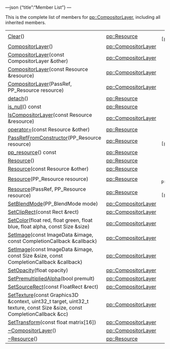 —json {“title”:“Member List”} —

This is the complete list of members for <a href="/docs/native-client/pepper_beta/cpp/classpp_1_1_compositor_layer/" class="el">pp::CompositorLayer</a>, including all inherited members.

<table><tbody><tr class="odd"><td><a href="/docs/native-client/pepper_beta/cpp/classpp_1_1_resource#ad4016f37d3022863ca0188acb26ac9c4" class="el">Clear</a>()</td><td><a href="/docs/native-client/pepper_beta/cpp/classpp_1_1_resource/" class="el">pp::Resource</a></td><td><code> [protected]</code></td></tr><tr class="even"><td><a href="/docs/native-client/pepper_beta/cpp/classpp_1_1_compositor_layer#a9666ec00c4436b55a72e5d40aa3dc7b6" class="el">CompositorLayer</a>()</td><td><a href="/docs/native-client/pepper_beta/cpp/classpp_1_1_compositor_layer/" class="el">pp::CompositorLayer</a></td><td></td></tr><tr class="odd"><td><a href="/docs/native-client/pepper_beta/cpp/classpp_1_1_compositor_layer#accac5a185f09a0090eb646593714358a" class="el">CompositorLayer</a>(const CompositorLayer &amp;other)</td><td><a href="/docs/native-client/pepper_beta/cpp/classpp_1_1_compositor_layer/" class="el">pp::CompositorLayer</a></td><td></td></tr><tr class="even"><td><a href="/docs/native-client/pepper_beta/cpp/classpp_1_1_compositor_layer#a93dea71aef9af347d0198f80ba59df77" class="el">CompositorLayer</a>(const Resource &amp;resource)</td><td><a href="/docs/native-client/pepper_beta/cpp/classpp_1_1_compositor_layer/" class="el">pp::CompositorLayer</a></td><td><code> [explicit]</code></td></tr><tr class="odd"><td><a href="/docs/native-client/pepper_beta/cpp/classpp_1_1_compositor_layer#aa8c5c916890ad4df1bb5a9f602d1be72" class="el">CompositorLayer</a>(PassRef, PP_Resource resource)</td><td><a href="/docs/native-client/pepper_beta/cpp/classpp_1_1_compositor_layer/" class="el">pp::CompositorLayer</a></td><td></td></tr><tr class="even"><td><a href="/docs/native-client/pepper_beta/cpp/classpp_1_1_resource#a81b9246381bdddacca3ac25f6ded2bfd" class="el">detach</a>()</td><td><a href="/docs/native-client/pepper_beta/cpp/classpp_1_1_resource/" class="el">pp::Resource</a></td><td></td></tr><tr class="odd"><td><a href="/docs/native-client/pepper_beta/cpp/classpp_1_1_resource#a859068e34cdc2dc0b78754c255323aa9" class="el">is_null</a>() const</td><td><a href="/docs/native-client/pepper_beta/cpp/classpp_1_1_resource/" class="el">pp::Resource</a></td><td><code> [inline]</code></td></tr><tr class="even"><td><a href="/docs/native-client/pepper_beta/cpp/classpp_1_1_compositor_layer#a7223bd5964107f9a905a77aa37047c8d" class="el">IsCompositorLayer</a>(const Resource &amp;resource)</td><td><a href="/docs/native-client/pepper_beta/cpp/classpp_1_1_compositor_layer/" class="el">pp::CompositorLayer</a></td><td><code> [static]</code></td></tr><tr class="odd"><td><a href="/docs/native-client/pepper_beta/cpp/classpp_1_1_resource#aaf808a98bdaa7998d82e19514aa87423" class="el">operator=</a>(const Resource &amp;other)</td><td><a href="/docs/native-client/pepper_beta/cpp/classpp_1_1_resource/" class="el">pp::Resource</a></td><td></td></tr><tr class="even"><td><a href="/docs/native-client/pepper_beta/cpp/classpp_1_1_resource#a3eda014529127a818df8d5bb5ec2fdf0" class="el">PassRefFromConstructor</a>(PP_Resource resource)</td><td><a href="/docs/native-client/pepper_beta/cpp/classpp_1_1_resource/" class="el">pp::Resource</a></td><td><code> [protected]</code></td></tr><tr class="odd"><td><a href="/docs/native-client/pepper_beta/cpp/classpp_1_1_resource#a46a6123de0b007ad3fcb6f666534ccb4" class="el">pp_resource</a>() const</td><td><a href="/docs/native-client/pepper_beta/cpp/classpp_1_1_resource/" class="el">pp::Resource</a></td><td><code> [inline]</code></td></tr><tr class="even"><td><a href="/docs/native-client/pepper_beta/cpp/classpp_1_1_resource#a56679e93a58101c8dce5dc510811a094" class="el">Resource</a>()</td><td><a href="/docs/native-client/pepper_beta/cpp/classpp_1_1_resource/" class="el">pp::Resource</a></td><td></td></tr><tr class="odd"><td><a href="/docs/native-client/pepper_beta/cpp/classpp_1_1_resource#ab0f664099ca06367180f220ea7e0b831" class="el">Resource</a>(const Resource &amp;other)</td><td><a href="/docs/native-client/pepper_beta/cpp/classpp_1_1_resource/" class="el">pp::Resource</a></td><td></td></tr><tr class="even"><td><a href="/docs/native-client/pepper_beta/cpp/classpp_1_1_resource#a555de93fdf4793f7db1183bf71d20580" class="el">Resource</a>(PP_Resource resource)</td><td><a href="/docs/native-client/pepper_beta/cpp/classpp_1_1_resource/" class="el">pp::Resource</a></td><td><code> [explicit, protected]</code></td></tr><tr class="odd"><td><a href="/docs/native-client/pepper_beta/cpp/classpp_1_1_resource#a907d3d6b7e292587c8cb9ff30d0a418d" class="el">Resource</a>(PassRef, PP_Resource resource)</td><td><a href="/docs/native-client/pepper_beta/cpp/classpp_1_1_resource/" class="el">pp::Resource</a></td><td><code> [protected]</code></td></tr><tr class="even"><td><a href="/docs/native-client/pepper_beta/cpp/classpp_1_1_compositor_layer#a5a778db6f1685c638f874493712f901a" class="el">SetBlendMode</a>(PP_BlendMode mode)</td><td><a href="/docs/native-client/pepper_beta/cpp/classpp_1_1_compositor_layer/" class="el">pp::CompositorLayer</a></td><td></td></tr><tr class="odd"><td><a href="/docs/native-client/pepper_beta/cpp/classpp_1_1_compositor_layer#ada122da8347b677780971404a32ab3e1" class="el">SetClipRect</a>(const Rect &amp;rect)</td><td><a href="/docs/native-client/pepper_beta/cpp/classpp_1_1_compositor_layer/" class="el">pp::CompositorLayer</a></td><td></td></tr><tr class="even"><td><a href="/docs/native-client/pepper_beta/cpp/classpp_1_1_compositor_layer#a287280d4de4751d6402fbc0a99f66927" class="el">SetColor</a>(float red, float green, float blue, float alpha, const Size &amp;size)</td><td><a href="/docs/native-client/pepper_beta/cpp/classpp_1_1_compositor_layer/" class="el">pp::CompositorLayer</a></td><td></td></tr><tr class="odd"><td><a href="/docs/native-client/pepper_beta/cpp/classpp_1_1_compositor_layer#a10ed72ce036d1a4c506850139dc4cb8d" class="el">SetImage</a>(const ImageData &amp;image, const CompletionCallback &amp;callback)</td><td><a href="/docs/native-client/pepper_beta/cpp/classpp_1_1_compositor_layer/" class="el">pp::CompositorLayer</a></td><td></td></tr><tr class="even"><td><a href="/docs/native-client/pepper_beta/cpp/classpp_1_1_compositor_layer#a4f7720cf49b3ae6c67e1d66361ba10ae" class="el">SetImage</a>(const ImageData &amp;image, const Size &amp;size, const CompletionCallback &amp;callback)</td><td><a href="/docs/native-client/pepper_beta/cpp/classpp_1_1_compositor_layer/" class="el">pp::CompositorLayer</a></td><td></td></tr><tr class="odd"><td><a href="/docs/native-client/pepper_beta/cpp/classpp_1_1_compositor_layer#a9b7cc79b29fcfa6cb249ae1bb9f0258f" class="el">SetOpacity</a>(float opacity)</td><td><a href="/docs/native-client/pepper_beta/cpp/classpp_1_1_compositor_layer/" class="el">pp::CompositorLayer</a></td><td></td></tr><tr class="even"><td><a href="/docs/native-client/pepper_beta/cpp/classpp_1_1_compositor_layer#a21e927dbcdfdd33608f662951decc913" class="el">SetPremultipliedAlpha</a>(bool premult)</td><td><a href="/docs/native-client/pepper_beta/cpp/classpp_1_1_compositor_layer/" class="el">pp::CompositorLayer</a></td><td></td></tr><tr class="odd"><td><a href="/docs/native-client/pepper_beta/cpp/classpp_1_1_compositor_layer#ac5686c87e1b2c683b3b5f1c1fac27040" class="el">SetSourceRect</a>(const FloatRect &amp;rect)</td><td><a href="/docs/native-client/pepper_beta/cpp/classpp_1_1_compositor_layer/" class="el">pp::CompositorLayer</a></td><td></td></tr><tr class="even"><td><a href="/docs/native-client/pepper_beta/cpp/classpp_1_1_compositor_layer#a758f644c0ce8f5203d2788ca77c99826" class="el">SetTexture</a>(const Graphics3D &amp;context, uint32_t target, uint32_t texture, const Size &amp;size, const CompletionCallback &amp;cc)</td><td><a href="/docs/native-client/pepper_beta/cpp/classpp_1_1_compositor_layer/" class="el">pp::CompositorLayer</a></td><td></td></tr><tr class="odd"><td><a href="/docs/native-client/pepper_beta/cpp/classpp_1_1_compositor_layer#a1c3c017389c63792f2e69408c3cd9346" class="el">SetTransform</a>(const float matrix[16])</td><td><a href="/docs/native-client/pepper_beta/cpp/classpp_1_1_compositor_layer/" class="el">pp::CompositorLayer</a></td><td></td></tr><tr class="even"><td><a href="/docs/native-client/pepper_beta/cpp/classpp_1_1_compositor_layer#a612e4be9de4ad166199629c3bee2fca6" class="el">~CompositorLayer</a>()</td><td><a href="/docs/native-client/pepper_beta/cpp/classpp_1_1_compositor_layer/" class="el">pp::CompositorLayer</a></td><td></td></tr><tr class="odd"><td><a href="/docs/native-client/pepper_beta/cpp/classpp_1_1_resource#a081165265e2bd8217eaa2be2aeeb3aa3" class="el">~Resource</a>()</td><td><a href="/docs/native-client/pepper_beta/cpp/classpp_1_1_resource/" class="el">pp::Resource</a></td><td><code> [virtual]</code></td></tr></tbody></table>
